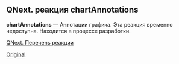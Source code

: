 ## QNext. реакция chartAnnotations

**chartAnnotations** — Аннотации графика. Эта реакция временно недоступна. Находится в процессе разработки.



[QNext. Перечень реакции](/docs-test/reactions)
  
[Original](https://telegra.ph/QNext-admin-reaction-chartAnnotations-05-09)